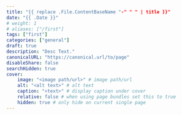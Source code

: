 ```yaml
---
title: "{{ replace .File.ContentBaseName "-" " " | title }}"
date: "{{ .Date }}"
# weight: 1
# aliases: ["/first"]
tags: ["first"]
categories: ["general"]
draft: true
description: "Desc Text."
canonicalURL: "https://canonical.url/to/page"
disableShare: false
searchHidden: true
cover:
    image: "<image path/url>" # image path/url
    alt: "<alt text>" # alt text
    caption: "<text>" # display caption under cover
    relative: false # when using page bundles set this to true
    hidden: true # only hide on current single page
---
```

